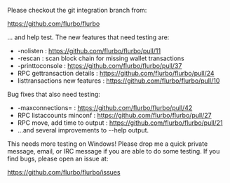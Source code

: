 Please checkout the git integration branch from:

https://github.com/flurbo/flurbo

... and help test.  The new features that need testing are:

* -nolisten : https://github.com/flurbo/flurbo/pull/11
* -rescan : scan block chain for missing wallet transactions
* -printtoconsole : https://github.com/flurbo/flurbo/pull/37
* RPC gettransaction details : https://github.com/flurbo/flurbo/pull/24
* listtransactions new features : https://github.com/flurbo/flurbo/pull/10

Bug fixes that also need testing:

* -maxconnections= : https://github.com/flurbo/flurbo/pull/42
* RPC listaccounts minconf : https://github.com/flurbo/flurbo/pull/27
* RPC move, add time to output : https://github.com/flurbo/flurbo/pull/21
* ...and several improvements to --help output.

This needs more testing on Windows!  Please drop me a quick private message, email, or IRC message if you are able to do some testing.  If you find bugs, please open an issue at:

https://github.com/flurbo/flurbo/issues
